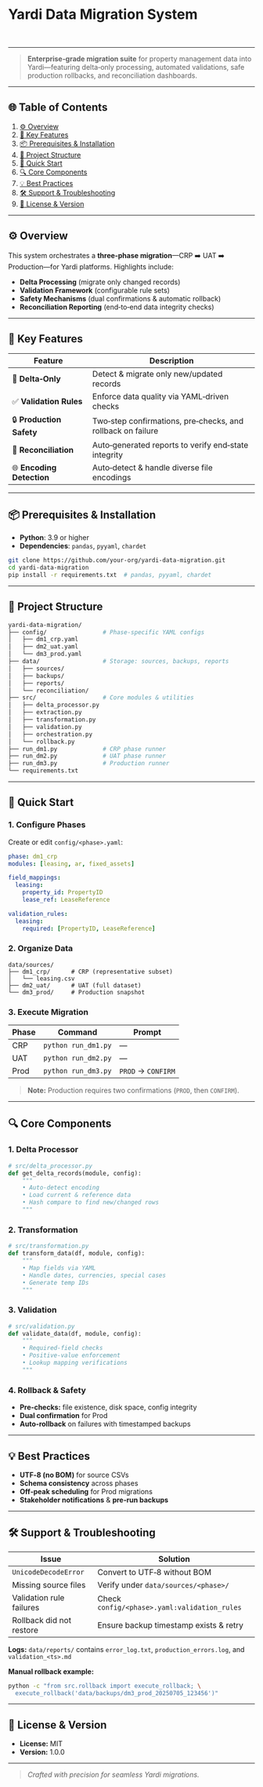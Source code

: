 # Yardi Data Migration System

\
&#x20;&#x20;

---

> **Enterprise‑grade migration suite** for property management data into Yardi—featuring delta‑only processing, automated validations, safe production rollbacks, and reconciliation dashboards.

---

## 🌐 Table of Contents

1. [⚙️ Overview](#%EF%B8%8F-overview)
2. [🚀 Key Features](#%EF%B8%8F-key-features)
3. [📦 Prerequisites & Installation](#%EF%B8%8F-prerequisites--installation)
4. [📂 Project Structure](#%EF%B8%8F-project-structure)
5. [🏁 Quick Start](#%EF%B8%8F-quick-start)
6. [🔍 Core Components](#%EF%B8%8F-core-components)
7. [💡 Best Practices](#%EF%B8%8F-best-practices)
8. [🛠 Support & Troubleshooting](#%EF%B8%8F-support--troubleshooting)
9. [📜 License & Version](#%EF%B8%8F-license--version)

---

## ⚙️ Overview

This system orchestrates a **three‑phase migration**—CRP ➡️ UAT ➡️ Production—for Yardi platforms. Highlights include:

- **Delta Processing** (migrate only changed records)
- **Validation Framework** (configurable rule sets)
- **Safety Mechanisms** (dual confirmations & automatic rollback)
- **Reconciliation Reporting** (end‑to‑end data integrity checks)

---

## 🚀 Key Features

| Feature                   | Description                                                 |
| ------------------------- | ----------------------------------------------------------- |
| 🔄 **Delta‑Only**         | Detect & migrate only new/updated records                   |
| ✅ **Validation Rules**    | Enforce data quality via YAML‑driven checks                 |
| 🔒 **Production Safety**  | Two‑step confirmations, pre‑checks, and rollback on failure |
| 📑 **Reconciliation**     | Auto‑generated reports to verify end‑state integrity        |
| 🌐 **Encoding Detection** | Auto‑detect & handle diverse file encodings                 |

---

## 📦 Prerequisites & Installation

- **Python**: 3.9 or higher
- **Dependencies**: `pandas`, `pyyaml`, `chardet`

```bash
git clone https://github.com/your-org/yardi-data-migration.git
cd yardi-data-migration
pip install -r requirements.txt  # pandas, pyyaml, chardet
```

---

## 📂 Project Structure

```bash
yardi-data-migration/
├── config/                # Phase‑specific YAML configs
│   ├── dm1_crp.yaml
│   ├── dm2_uat.yaml
│   └── dm3_prod.yaml
├── data/                  # Storage: sources, backups, reports
│   ├── sources/
│   ├── backups/
│   ├── reports/
│   └── reconciliation/
├── src/                   # Core modules & utilities
│   ├── delta_processor.py
│   ├── extraction.py
│   ├── transformation.py
│   ├── validation.py
│   ├── orchestration.py
│   └── rollback.py
├── run_dm1.py             # CRP phase runner
├── run_dm2.py             # UAT phase runner
├── run_dm3.py             # Production runner
└── requirements.txt
```

---

## 🏁 Quick Start

### 1. Configure Phases

Create or edit `config/<phase>.yaml`:

```yaml
phase: dm1_crp
modules: [leasing, ar, fixed_assets]

field_mappings:
  leasing:
    property_id: PropertyID
    lease_ref: LeaseReference

validation_rules:
  leasing:
    required: [PropertyID, LeaseReference]
```

### 2. Organize Data

```
data/sources/
├── dm1_crp/      # CRP (representative subset)
│   └── leasing.csv
├── dm2_uat/      # UAT (full dataset)
└── dm3_prod/     # Production snapshot
```

### 3. Execute Migration

| Phase | Command             | Prompt             |
| ----- | ------------------- | ------------------ |
| CRP   | `python run_dm1.py` | —                  |
| UAT   | `python run_dm2.py` | —                  |
| Prod  | `python run_dm3.py` | `PROD` → `CONFIRM` |

> **Note:** Production requires two confirmations (`PROD`, then `CONFIRM`).

---

## 🔍 Core Components

### 1. Delta Processor

```python
# src/delta_processor.py
def get_delta_records(module, config):
    """
    • Auto‑detect encoding
    • Load current & reference data
    • Hash compare to find new/changed rows
    """
```

### 2. Transformation

```python
# src/transformation.py
def transform_data(df, module, config):
    """
    • Map fields via YAML
    • Handle dates, currencies, special cases
    • Generate temp IDs
    """
```

### 3. Validation

```python
# src/validation.py
def validate_data(df, module, config):
    """
    • Required‑field checks
    • Positive‑value enforcement
    • Lookup mapping verifications
    """
```

### 4. Rollback & Safety

- **Pre‑checks:** file existence, disk space, config integrity
- **Dual confirmation** for Prod
- **Auto‑rollback** on failures with timestamped backups

---

## 💡 Best Practices

- **UTF‑8 (no BOM)** for source CSVs
- **Schema consistency** across phases
- **Off‑peak scheduling** for Prod migrations
- **Stakeholder notifications** & **pre‑run backups**

---

## 🛠 Support & Troubleshooting

| Issue                    | Solution                                     |
| ------------------------ | -------------------------------------------- |
| `UnicodeDecodeError`     | Convert to UTF‑8 without BOM                 |
| Missing source files     | Verify under `data/sources/<phase>/`         |
| Validation rule failures | Check `config/<phase>.yaml:validation_rules` |
| Rollback did not restore | Ensure backup timestamp exists & retry       |

**Logs:** `data/reports/` contains `error_log.txt`, `production_errors.log`, and `validation_<ts>.md`

**Manual rollback example:**

```bash
python -c "from src.rollback import execute_rollback; \
  execute_rollback('data/backups/dm3_prod_20250705_123456')"
```

---

## 📜 License & Version

- **License:** MIT
- **Version:** 1.0.0

---

> *Crafted with precision for seamless Yardi migrations.*

